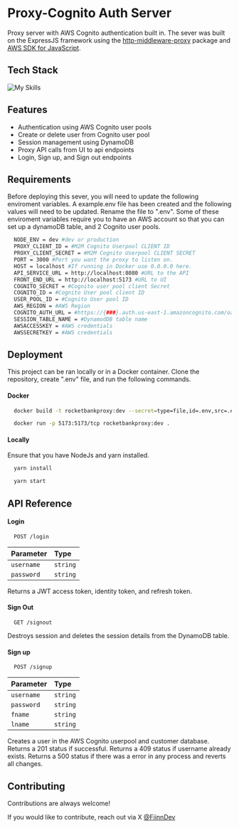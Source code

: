 
# Proxy-Cognito Auth Server

Proxy server with AWS Cognito authentication built in. The sever was built on the ExpressJS framework using the [http-middleware-proxy](https://www.npmjs.com/package/http-proxy-middleware) package and [AWS SDK for JavaScript](https://aws.amazon.com/sdk-for-javascript/).


## Tech Stack

![My Skills](https://skillicons.dev/icons?i=js,nodejs,express,docker,aws,dynamodb,yarn)

## Features

- Authentication using AWS Cognito user pools
- Create or delete user from Cognito user pool
- Session management using DynamoDB
- Proxy API calls from UI to api endpoints
- Login, Sign up, and Sign out endpoints


## Requirements

Before deploying this sever, you will need to update the following enviroment variables. A example.env file has been created and the following values will need to be updated. Rename the file to ".env". Some of these enviroment variables require you to have an AWS account so that you can set up a dynamoDB table, and 2 Cognito user pools. 

```bash
  NODE_ENV = dev #dev or production
  PROXY_CLIENT_ID = #M2M Cognito Userpool CLIENT ID
  PROXY_CLIENT_SECRET = #M2M Cognito Userpool CLIENT SECRET
  PORT = 3000 #Port you want the proxy to listen on.
  HOST = localhost #If running in Docker use 0.0.0.0 here.
  API_SERVICE_URL = http://localhost:8080 #URL to the API
  FRONT_END_URL = http://localhost:5173 #URL to UI
  COGNITO_SECRET = #Cognito user pool client Secret
  COGNITO_ID = #Cognito User pool client ID
  USER_POOL_ID = #Cognito User pool ID
  AWS_REGION = #AWS Region
  COGNITO_AUTH_URL = #https://{###}.auth.us-east-1.amazoncognito.com/oauth2/token
  SESSION_TABLE_NAME = #DynamodDB table name
  AWSACCESSKEY = #AWS credentials
  AWSSECRETKEY = #AWS credentials
```
    
## Deployment

This project can be ran locally or in a Docker container. Clone the repository, create ".env" file, and run the following commands.

#### Docker

```bash
  docker build -t rocketbankproxy:dev --secret=type=file,id=.env,src=.env .
```
```bash
  docker run -p 5173:5173/tcp rocketbankproxy:dev .
```

#### Locally
Ensure that you have NodeJs and yarn installed.

```bash
  yarn install
```
```bash
  yarn start
```

## API Reference

#### Login

```http
  POST /login
```

| Parameter | Type     | 
| :-------- | :------- | 
| `username` | `string` |
| `password` | `string` |

Returns a JWT access token, identity token, and refresh token.

#### Sign Out

```http
  GET /signout
```

Destroys session and deletes the session details from the DynamoDB table.

#### Sign up

```http
  POST /signup
```

| Parameter | Type     | 
| :-------- | :------- | 
| `username` | `string` |
| `password` | `string` |
| `fname` | `string` |
| `lname` | `string` |

Creates a user in the AWS Cognito userpool and customer database. Returns a 201 status if successful. Returns a 409 status if username already exists. Returns a 500 status if there was a error in any process and reverts all changes.


## Contributing

Contributions are always welcome!

If you would like to contribute, reach out via X [@FiinnDev](https://x.com/FiinnDev)

